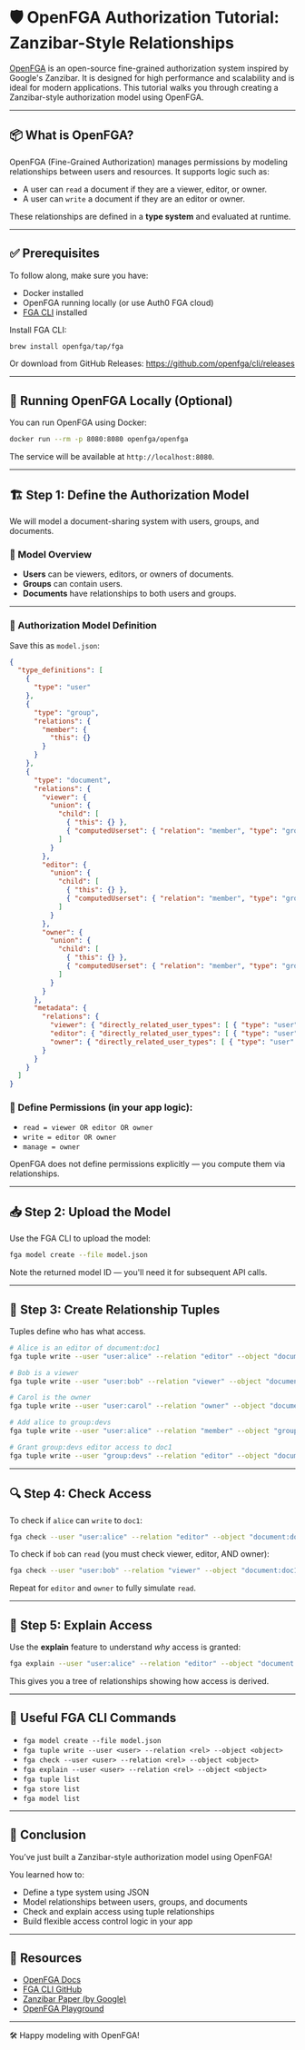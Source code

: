 # 🛡️ OpenFGA Authorization Tutorial: Zanzibar-Style Relationships

[OpenFGA](https://openfga.dev) is an open-source fine-grained authorization system inspired by Google's Zanzibar. It is designed for high performance and scalability and is ideal for modern applications. This tutorial walks you through creating a Zanzibar-style authorization model using OpenFGA.

---

## 📦 What is OpenFGA?

OpenFGA (Fine-Grained Authorization) manages permissions by modeling relationships between users and resources. It supports logic such as:

- A user can `read` a document if they are a viewer, editor, or owner.
- A user can `write` a document if they are an editor or owner.

These relationships are defined in a **type system** and evaluated at runtime.

---

## ✅ Prerequisites

To follow along, make sure you have:

- Docker installed
- OpenFGA running locally (or use Auth0 FGA cloud)
- [FGA CLI](https://github.com/openfga/cli) installed

Install FGA CLI:

```bash
brew install openfga/tap/fga
```

Or download from GitHub Releases: https://github.com/openfga/cli/releases

---

## 🚀 Running OpenFGA Locally (Optional)

You can run OpenFGA using Docker:

```bash
docker run --rm -p 8080:8080 openfga/openfga
```

The service will be available at `http://localhost:8080`.

---

## 🏗️ Step 1: Define the Authorization Model

We will model a document-sharing system with users, groups, and documents.

### 🧩 Model Overview

- **Users** can be viewers, editors, or owners of documents.
- **Groups** can contain users.
- **Documents** have relationships to both users and groups.

---

### 📝 Authorization Model Definition

Save this as `model.json`:

```json
{
  "type_definitions": [
    {
      "type": "user"
    },
    {
      "type": "group",
      "relations": {
        "member": {
          "this": {}
        }
      }
    },
    {
      "type": "document",
      "relations": {
        "viewer": {
          "union": {
            "child": [
              { "this": {} },
              { "computedUserset": { "relation": "member", "type": "group" } }
            ]
          }
        },
        "editor": {
          "union": {
            "child": [
              { "this": {} },
              { "computedUserset": { "relation": "member", "type": "group" } }
            ]
          }
        },
        "owner": {
          "union": {
            "child": [
              { "this": {} },
              { "computedUserset": { "relation": "member", "type": "group" } }
            ]
          }
        }
      },
      "metadata": {
        "relations": {
          "viewer": { "directly_related_user_types": [ { "type": "user" }, { "type": "group", "relation": "member" } ] },
          "editor": { "directly_related_user_types": [ { "type": "user" }, { "type": "group", "relation": "member" } ] },
          "owner": { "directly_related_user_types": [ { "type": "user" }, { "type": "group", "relation": "member" } ] }
        }
      }
    }
  ]
}
```

### 🔑 Define Permissions (in your app logic):

- `read = viewer OR editor OR owner`
- `write = editor OR owner`
- `manage = owner`

OpenFGA does not define permissions explicitly — you compute them via relationships.

---

## 📥 Step 2: Upload the Model

Use the FGA CLI to upload the model:

```bash
fga model create --file model.json
```

Note the returned model ID — you'll need it for subsequent API calls.

---

## 🔗 Step 3: Create Relationship Tuples

Tuples define who has what access.

```bash
# Alice is an editor of document:doc1
fga tuple write --user "user:alice" --relation "editor" --object "document:doc1"

# Bob is a viewer
fga tuple write --user "user:bob" --relation "viewer" --object "document:doc1"

# Carol is the owner
fga tuple write --user "user:carol" --relation "owner" --object "document:doc1"

# Add alice to group:devs
fga tuple write --user "user:alice" --relation "member" --object "group:devs"

# Grant group:devs editor access to doc1
fga tuple write --user "group:devs" --relation "editor" --object "document:doc1"
```

---

## 🔍 Step 4: Check Access

To check if `alice` can `write` to `doc1`:

```bash
fga check --user "user:alice" --relation "editor" --object "document:doc1"
```

To check if `bob` can `read` (you must check viewer, editor, AND owner):

```bash
fga check --user "user:bob" --relation "viewer" --object "document:doc1"
```

Repeat for `editor` and `owner` to fully simulate `read`.

---

## 🧪 Step 5: Explain Access

Use the **explain** feature to understand *why* access is granted:

```bash
fga explain --user "user:alice" --relation "editor" --object "document:doc1"
```

This gives you a tree of relationships showing how access is derived.

---

## 🧰 Useful FGA CLI Commands

- `fga model create --file model.json`
- `fga tuple write --user <user> --relation <rel> --object <object>`
- `fga check --user <user> --relation <rel> --object <object>`
- `fga explain --user <user> --relation <rel> --object <object>`
- `fga tuple list`
- `fga store list`
- `fga model list`

---

## 🏁 Conclusion

You’ve just built a Zanzibar-style authorization model using OpenFGA!

You learned how to:

- Define a type system using JSON
- Model relationships between users, groups, and documents
- Check and explain access using tuple relationships
- Build flexible access control logic in your app

---

## 🔗 Resources

- [OpenFGA Docs](https://openfga.dev/docs)
- [FGA CLI GitHub](https://github.com/openfga/cli)
- [Zanzibar Paper (by Google)](https://research.google/pubs/pub48190/)
- [OpenFGA Playground](https://playground.openfga.dev/)

---

🛠️ Happy modeling with OpenFGA!